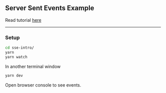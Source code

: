 ## Server Sent Events Example
Read tutorial [here](https://iabhishek.dev/post/an-intro-to-server-sent-events)
<hr />

### Setup

```bash
cd sse-intro/
yarn
yarn watch
```
In another terminal window
```bash
yarn dev
```

Open browser console to see events.
